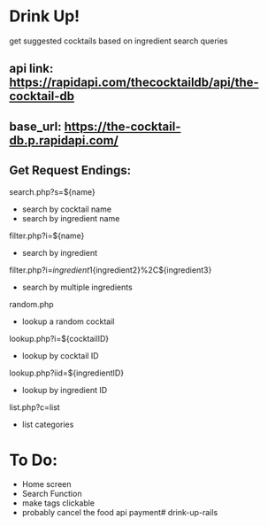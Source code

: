 # Drink Up!

get suggested cocktails based on ingredient search queries


## api link: https://rapidapi.com/thecocktaildb/api/the-cocktail-db
## base_url: https://the-cocktail-db.p.rapidapi.com/

## Get Request Endings:

search.php?s=${name}
- search by cocktail name
- search by ingredient name

filter.php?i=${name}
- search by ingredient

filter.php?i=${ingredient1}%2C${ingredient2}%2C${ingredient3}
- search by multiple ingredients

random.php
- lookup a random cocktail

lookup.php?i=${cocktailID}
- lookup by cocktail ID

lookup.php?iid=${ingredientID}
- lookup by ingredient ID

list.php?c=list
- list categories

# To Do:
- Home screen
- Search Function
- make tags clickable 
- probably cancel the food api payment# drink-up-rails
